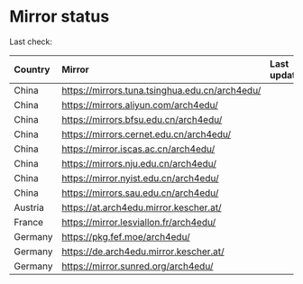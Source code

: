 <script src="./time.js"></script>
# Mirror status
Last check: <script type="text/javascript">localize(1718937275.0889466);</script>

|Country|Mirror|Last update|
|:------|:-----|:----------|
|China|https://mirrors.tuna.tsinghua.edu.cn/arch4edu/|<script type="text/javascript">localize(1718908435);</script>|
|China|https://mirrors.aliyun.com/arch4edu/|<script type="text/javascript">localize(1718908435);</script>|
|China|https://mirrors.bfsu.edu.cn/arch4edu/|<script type="text/javascript">localize(1718908435);</script>|
|China|https://mirrors.cernet.edu.cn/arch4edu/|<script type="text/javascript">localize(1718908435);</script>|
|China|https://mirror.iscas.ac.cn/arch4edu/|<script type="text/javascript">localize(1718908435);</script>|
|China|https://mirrors.nju.edu.cn/arch4edu/|<script type="text/javascript">localize(1718822308);</script>|
|China|https://mirror.nyist.edu.cn/arch4edu/|<script type="text/javascript">localize(1718865680);</script>|
|China|https://mirrors.sau.edu.cn/arch4edu/|<script type="text/javascript">localize(1718908435);</script>|
|Austria|https://at.arch4edu.mirror.kescher.at/|<script type="text/javascript">localize(1718908435);</script>|
|France|https://mirror.lesviallon.fr/arch4edu/|<script type="text/javascript">localize(1718908435);</script>|
|Germany|https://pkg.fef.moe/arch4edu/|<script type="text/javascript">localize(1718908435);</script>|
|Germany|https://de.arch4edu.mirror.kescher.at/|<script type="text/javascript">localize(1718908435);</script>|
|Germany|https://mirror.sunred.org/arch4edu/|<script type="text/javascript">localize(1718908435);</script>|

<script src="./tablefilter/tablefilter.js"></script>
<script src="./table.js"></script>